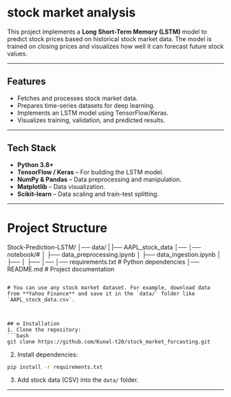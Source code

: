 # stock market analysis

This project implements a **Long Short-Term Memory (LSTM)** model to predict stock prices based on historical stock market data. The model is trained on closing prices and visualizes how well it can forecast future stock values.


---

## Features

- Fetches and processes stock market data.
- Prepares time-series datasets for deep learning.
- Implements an LSTM model using TensorFlow/Keras.
- Visualizes training, validation, and predicted results.

---

## Tech Stack

- **Python 3.8+**
- **TensorFlow / Keras** – For building the LSTM model.
- **NumPy & Pandas** – Data preprocessing and manipulation.
- **Matplotlib** – Data visualization.
- **Scikit-learn** – Data scaling and train-test splitting.

---

# Project Structure 

Stock-Prediction-LSTM/
│── data/ 
| |── AAPL_stock_data
│──
│── notebook/# 
│ ├── data_preprocessing.ipynb
│ ├── data_ingestion.ipynb
│ ├── 
│ ├── 
│── 
│── requirements.txt # Python dependencies
│── README.md # Project documentation
```

# You can use any stock market dataset. For example, download data from **Yahoo Finance** and save it in the `data/` folder like `AAPL_stock_data.csv`.



## ⚙️ Installation
1. Clone the repository:
```bash
git clone https://github.com/Kunal-t20/stock_market_forcasting.git

```


2. Install dependencies:
```bash
pip install -r requirements.txt
```

3. Add stock data (CSV) into the `data/` folder.


---


